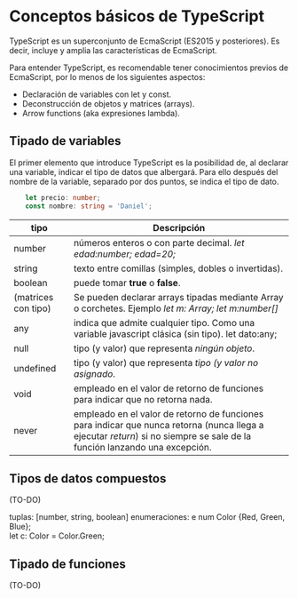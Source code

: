 # Conceptos básicos de TypeScript
TypeScript es un superconjunto de EcmaScript (ES2015 y posteriores). Es decir, incluye y amplia las características de EcmaScript.

Para entender TypeScript, es recomendable tener conocimientos previos de EcmaScript, por lo menos de los siguientes aspectos:
- Declaración de variables con let y const.
- Deconstrucción de objetos y matrices (arrays).
- Arrow functions (aka expresiones lambda).

## Tipado de variables
El primer elemento que introduce TypeScript es la posibilidad de, al declarar una variable, indicar el tipo de datos que albergará. Para ello después del nombre de la variable, separado por dos puntos, se indica el tipo de dato.
```typescript
    let precio: number;
    const nombre: string = 'Daniel';
```

| tipo    | Descripción                                            |
| ------------ | -------------------------------------------------------|
| number       | números enteros o con parte decimal. *let edad:number;      edad=20;* |
| string       | texto entre comillas (simples, dobles o invertidas).  |
| boolean      | puede tomar **true** o **false**.  |
| (matrices con tipo)   | Se pueden declarar arrays tipadas mediante Array o corchetes. Ejemplo *let m: Array<number>; let m:number[]* |
| any          | indica que admite cualquier tipo. Como una variable javascript clásica (sin tipo).  let dato:any; |
|  null        | tipo (y valor) que representa *ningún objeto*. |
|  undefined   | tipo (y valor) que representa *tipo (y valor no asignado*. |
|  void        | empleado en el valor de retorno de funciones para indicar que no retorna nada. |
|  never        | empleado en el valor de retorno de funciones para indicar que nunca retorna (nunca llega a ejecutar *return*) si no siempre se sale de la función lanzando una excepción. |


## Tipos de datos compuestos

(TO-DO)

tuplas: [number, string, boolean]
enumeraciones:   e
    num Color {Red, Green, Blue};     
    let c: Color = Color.Green;




## Tipado de funciones

(TO-DO)